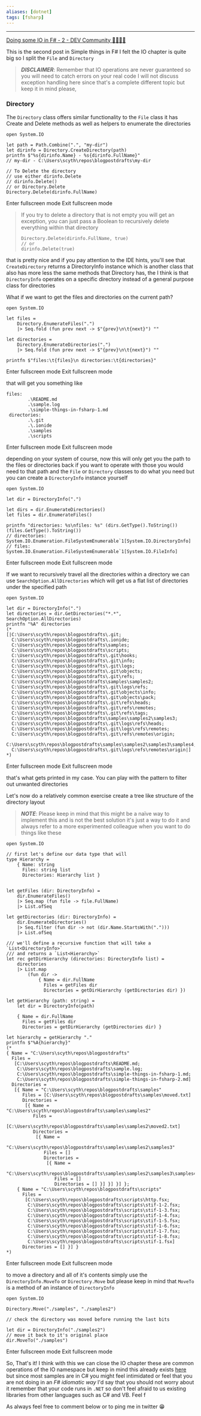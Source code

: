 ```yaml
---
aliases: [dotnet]
tags: [fsharp]
---
```

-----
[Doing some IO in F# - 2 - DEV Community 👩‍💻👨‍💻](https://dev.to/tunaxor/doing-some-io-in-f-2-3b6d)

This is the second post in Simple things in F# I felt the IO chapter is quite big so I split the `File` and `Directory`

> **_DISCLAIMER_**: Remember that IO operations are never guaranteed so you will need to catch errors on your real code I will not discuss exception handling here since that's a complete different topic but keep it in mind please,

### [](https://dev.to/tunaxor/doing-some-io-in-f-4agg#directory)Directory

The `Directory` class offers similar functionality to the `File` class it has Create and Delete methods as well as helpers to enumerate the directories  

```
open System.IO

let path = Path.Combine(".", "my-dir")
let dirinfo = Directory.CreateDirectory(path)
printfn $"%s{dirinfo.Name} - %s{dirinfo.FullName}"
// my-dir - C:\Users\scyth\repos\blogpostdrafts\my-dir

// To Delete the directory
// use either dirinfo.Delete
// dirinfo.Delete()
// or Directory.Delete
Directory.Delete(dirinfo.FullName)
```

Enter fullscreen mode Exit fullscreen mode

> If you try to delete a directory that is not empty you will get an exception, you can just pass a Boolean to recursively delete everything within that directory
> 
> ```
> Directory.Delete(dirinfo.FullName, true)
> // or
> dirinfo.Delete(true)
> ```

that is pretty nice and if you pay attention to the IDE hints, you'll see that `CreateDirectory` returns a DirectoryInfo instance which is another class that also has more less the same methods that Directory has, the I think is that `DirectoryInfo` operates on a specific directory instead of a general purpose class for directories

What if we want to get the files and directories on the current path?  

```
open System.IO

let files =
    Directory.EnumerateFiles(".")
    |> Seq.fold (fun prev next -> $"{prev}\n\t{next}") ""

let directories =
    Directory.EnumerateDirectories(".")
    |> Seq.fold (fun prev next -> $"{prev}\n\t{next}") ""

printfn $"files:\t{files}\n directories:\t{directories}"
```

Enter fullscreen mode Exit fullscreen mode

that will get you something like  

```
files:
        .\README.md
        .\sample.log
        .\simple-things-in-fsharp-1.md
 directories:
        .\.git
        .\.ionide
        .\samples
        .\scripts
```

Enter fullscreen mode Exit fullscreen mode

depending on your system of course, now this will only get you the path to the files or directories back if you want to operate with those you would need to that path and the `File` or `Directory` classes to do what you need but you can create a `DirectoryInfo` instance yourself  

```
open System.IO

let dir = DirectoryInfo(".")

let dirs = dir.EnumerateDirectories()
let files = dir.EnumerateFiles()

printfn "directories: %s\nfiles: %s" (dirs.GetType().ToString()) (files.GetType().ToString())
// directories: System.IO.Enumeration.FileSystemEnumerable`1[System.IO.DirectoryInfo]
// files: System.IO.Enumeration.FileSystemEnumerable`1[System.IO.FileInfo]
```

Enter fullscreen mode Exit fullscreen mode

If we want to recursively travel all the directories within a directory we can use `SearchOption.AllDirectories` which will get us a flat list of directories under the specified path  

```
open System.IO

let dir = DirectoryInfo(".")
let directories = dir.GetDirectories("*.*", SearchOption.AllDirectories)
printfn "%A" directories
(*
[|C:\Users\scyth\repos\blogpostdrafts\.git;
  C:\Users\scyth\repos\blogpostdrafts\.ionide;
  C:\Users\scyth\repos\blogpostdrafts\samples;
  C:\Users\scyth\repos\blogpostdrafts\scripts;
  C:\Users\scyth\repos\blogpostdrafts\.git\hooks;
  C:\Users\scyth\repos\blogpostdrafts\.git\info;
  C:\Users\scyth\repos\blogpostdrafts\.git\logs;
  C:\Users\scyth\repos\blogpostdrafts\.git\objects;
  C:\Users\scyth\repos\blogpostdrafts\.git\refs;
  C:\Users\scyth\repos\blogpostdrafts\samples\samples2;
  C:\Users\scyth\repos\blogpostdrafts\.git\logs\refs;
  C:\Users\scyth\repos\blogpostdrafts\.git\objects\info;
  C:\Users\scyth\repos\blogpostdrafts\.git\objects\pack;
  C:\Users\scyth\repos\blogpostdrafts\.git\refs\heads;
  C:\Users\scyth\repos\blogpostdrafts\.git\refs\remotes;
  C:\Users\scyth\repos\blogpostdrafts\.git\refs\tags;
  C:\Users\scyth\repos\blogpostdrafts\samples\samples2\samples3;
  C:\Users\scyth\repos\blogpostdrafts\.git\logs\refs\heads;
  C:\Users\scyth\repos\blogpostdrafts\.git\logs\refs\remotes;
  C:\Users\scyth\repos\blogpostdrafts\.git\refs\remotes\origin;
  C:\Users\scyth\repos\blogpostdrafts\samples\samples2\samples3\samples4;
  C:\Users\scyth\repos\blogpostdrafts\.git\logs\refs\remotes\origin|]
*)
```

Enter fullscreen mode Exit fullscreen mode

that's what gets printed in my case. You can play with the pattern to filter out unwanted directories

Let's now do a relatively common exercise create a tree like structure of the directory layout

> **_NOTE_**: Please keep in mind that this might be a naïve way to implement this and is not the best solution it's just a way to do it and always refer to a more experimented colleague when you want to do things like these  

```
open System.IO

// first let's define our data type that will 
type Hierarchy =
    { Name: string
      Files: string list
      Directories: Hierarchy list }


let getFiles (dir: DirectoryInfo) =
    dir.EnumerateFiles()
    |> Seq.map (fun file -> file.FullName)
    |> List.ofSeq

let getDirectories (dir: DirectoryInfo) =
    dir.EnumerateDirectories()
    |> Seq.filter (fun dir -> not (dir.Name.StartsWith(".")))
    |> List.ofSeq

/// we'll define a recursive function that will take a `List<DirectoryInfo>`
/// and returns a `List<Hierarchy>`
let rec getDirHierarchy (directories: DirectoryInfo list) =
    directories
    |> List.map
        (fun dir ->
            { Name = dir.FullName
              Files = getFiles dir
              Directories = getDirHierarchy (getDirectories dir) })

let getHierarchy (path: string) =
    let dir = DirectoryInfo(path)

    { Name = dir.FullName
      Files = getFiles dir
      Directories = getDirHierarchy (getDirectories dir) }

let hierarchy = getHierarchy "."
printfn $"%A{hierarchy}"
(*
{ Name = "C:\Users\scyth\repos\blogpostdrafts"
  Files =
   [C:\Users\scyth\repos\blogpostdrafts\README.md;
    C:\Users\scyth\repos\blogpostdrafts\sample.log;
    C:\Users\scyth\repos\blogpostdrafts\simple-things-in-fsharp-1.md;
    C:\Users\scyth\repos\blogpostdrafts\simple-things-in-fsharp-2.md]
  Directories =
   [{ Name = "C:\Users\scyth\repos\blogpostdrafts\samples"
      Files = [C:\Users\scyth\repos\blogpostdrafts\samples\moved.txt]
      Directories =
       [{ Name = "C:\Users\scyth\repos\blogpostdrafts\samples\samples2"
          Files =
           [C:\Users\scyth\repos\blogpostdrafts\samples\samples2\moved2.txt]
          Directories =
           [{ Name =
               "C:\Users\scyth\repos\blogpostdrafts\samples\samples2\samples3"
              Files = []
              Directories =
               [{ Name =
                   "C:\Users\scyth\repos\blogpostdrafts\samples\samples2\samples3\samples4"
                  Files = []
                  Directories = [] }] }] }] };
    { Name = "C:\Users\scyth\repos\blogpostdrafts\scripts"
      Files =
       [C:\Users\scyth\repos\blogpostdrafts\scripts\http.fsx;
        C:\Users\scyth\repos\blogpostdrafts\scripts\stif-1-2.fsx;
        C:\Users\scyth\repos\blogpostdrafts\scripts\stif-1-3.fsx;
        C:\Users\scyth\repos\blogpostdrafts\scripts\stif-1-4.fsx;
        C:\Users\scyth\repos\blogpostdrafts\scripts\stif-1-5.fsx;
        C:\Users\scyth\repos\blogpostdrafts\scripts\stif-1-6.fsx;
        C:\Users\scyth\repos\blogpostdrafts\scripts\stif-1-7.fsx;
        C:\Users\scyth\repos\blogpostdrafts\scripts\stif-1-8.fsx;
        C:\Users\scyth\repos\blogpostdrafts\scripts\stif-1.fsx]
      Directories = [] }] }
*)
```

Enter fullscreen mode Exit fullscreen mode

to move a directory and all of it's contents simply use the `DirectoryInfo.MoveTo` or `Directory.Move` but please keep in mind that `MoveTo` is a method of an instance of `DirectoryInfo`  

```
open System.IO

Directory.Move("./samples", "./samples2")

// check the directory was moved before running the last bits

let dir = DirectoryInfo("./samples2")
// move it back to it's original place
dir.MoveTo("./samples")
```

Enter fullscreen mode Exit fullscreen mode

So, That's it! I think with this we can close the IO chapter these are common operations of the IO namespace but keep in mind this already exists [here](https://docs.microsoft.com/en-us/dotnet/standard/io/common-i-o-tasks) but since most samples are in C# you might feel intimidated or feel that you are not doing in an _F# idiomatic way_ I'd say that you should not worry about it remember that your code runs in `.NET` so don't feel afraid to us existing libraries from other languages such as C# and VB. Feel f

As always feel free to comment below or to ping me in twitter 😁